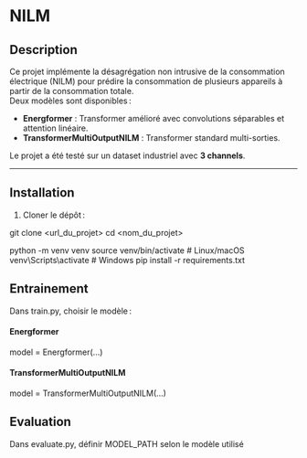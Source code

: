 # NILM

## Description

Ce projet implémente la désagrégation non intrusive de la consommation électrique (NILM) pour prédire la consommation de plusieurs appareils à partir de la consommation totale.  
Deux modèles sont disponibles :

- **Energformer** : Transformer amélioré avec convolutions séparables et attention linéaire.
- **TransformerMultiOutputNILM** : Transformer standard multi-sorties.

Le projet a été testé sur un dataset industriel avec **3 channels**.

---

## Installation

1. Cloner le dépôt :

git clone <url_du_projet>
cd <nom_du_projet>

python -m venv venv
source venv/bin/activate # Linux/macOS
venv\Scripts\activate # Windows
pip install -r requirements.txt

## Entrainement

Dans train.py, choisir le modèle :

#### Energformer

model = Energformer(...)

#### TransformerMultiOutputNILM

model = TransformerMultiOutputNILM(...)

## Evaluation

Dans evaluate.py, définir MODEL_PATH selon le modèle utilisé
